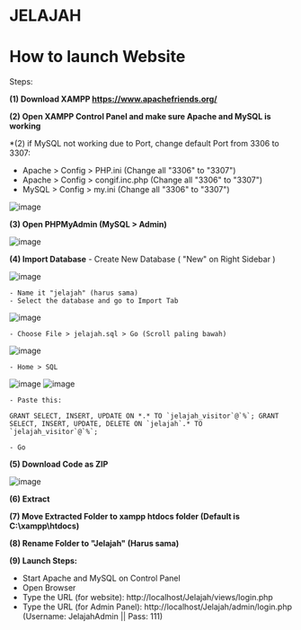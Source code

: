 # JELAJAH

# How to launch Website
Steps:

**(1) Download XAMPP https://www.apachefriends.org/**

**(2) Open XAMPP Control Panel and make sure Apache and MySQL is working**

*(2) if MySQL not working due to Port, change default Port from 3306 to 3307:
- Apache > Config > PHP.ini (Change all "3306" to "3307")
- Apache > Config > congif.inc.php (Change all "3306" to "3307")
- MySQL > Config > my.ini (Change all "3306" to "3307")

![image](https://github.com/ChristianP5/JELAJAH/assets/119984279/1176a272-680d-49e9-a781-f052210a5dab)


**(3) Open PHPMyAdmin (MySQL > Admin)**

![image](https://github.com/ChristianP5/JELAJAH/assets/119984279/3df69a61-78db-465c-a09d-3fc713fa59d7)


**(4) Import Database**
    - Create New Database ( "New" on Right Sidebar )

  ![image](https://github.com/ChristianP5/JELAJAH/assets/119984279/b795f180-4607-471a-9372-3228ec91ec81)

    
    - Name it "jelajah" (harus sama)
    - Select the database and go to Import Tab

  ![image](https://github.com/ChristianP5/JELAJAH/assets/119984279/b680247f-9580-4425-ab56-0e4674fbb90b)

    - Choose File > jelajah.sql > Go (Scroll paling bawah)

  ![image](https://github.com/ChristianP5/JELAJAH/assets/119984279/b51622c4-9114-45d9-8a04-d64f944a5ede)

    - Home > SQL

![image](https://github.com/ChristianP5/JELAJAH/assets/119984279/b1c0af33-9b5d-4071-a477-2417c6317cc6)
![image](https://github.com/ChristianP5/JELAJAH/assets/119984279/b914b739-93c1-4c60-8d4e-6f3b46b14a5f)

    - Paste this:
    
    GRANT SELECT, INSERT, UPDATE ON *.* TO `jelajah_visitor`@`%`; GRANT SELECT, INSERT, UPDATE, DELETE ON `jelajah`.* TO `jelajah_visitor`@`%`;

    - Go

**(5) Download Code as ZIP**

 ![image](https://github.com/ChristianP5/JELAJAH/assets/119984279/1ea722bb-46b5-48b9-8bb7-f8103a64e6bd)

 **(6) Extract**

 **(7) Move Extracted Folder to xampp htdocs folder (Default is C:\xampp\htdocs)**

 **(8) Rename Folder to "Jelajah" (Harus sama)**

 **(9) Launch Steps:**
 - Start Apache and MySQL on Control Panel
 - Open Browser
 - Type the URL (for website): http://localhost/Jelajah/views/login.php
 - Type the URL (for Admin Panel): http://localhost/Jelajah/admin/login.php (Username: JelajahAdmin || Pass: 111)

 


  




    

    
